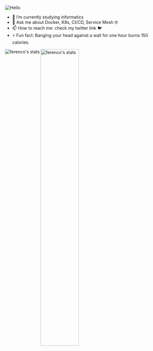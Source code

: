 <img src="https://media2.giphy.com/media/dzaUX7CAG0Ihi/giphy.gif?cid=ecf05e47x75n11vd31h4xj53sqylrgshxfedv31731cjebks&rid=giphy.gif" alt="Hello">

- 🌱 I’m currently studying informatics 
- 💬 Ask me about Docker, K8s, CI/CD, Service Mesh :nerd_face:
- 📫 How to reach me: check my twitter link :bird:
- ⚡ Fun fact: Banging your head against a wall for one hour burns 150 calories.

<p><img align="left" src="https://github-readme-stats.vercel.app/api/top-langs/?username=ferencovonmatterhorn&layout=compact&hide=html" alt="ferenco's stats" /></p>
<p><img align="center" src="https://github-readme-stats.vercel.app/api?username=ferencovonmatterhorn&show_icons=true&count_private=true" alt="ferenco's stats" width="50%"/></p>  
